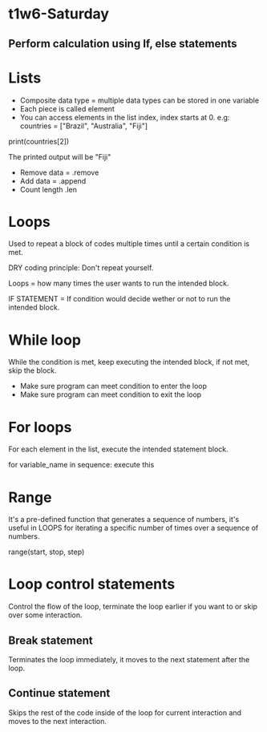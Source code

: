 # t1w6-Saturday

## Perform calculation using If, else statements

# Lists
* Composite data type = multiple data types can be stored in one variable
* Each piece is called element
* You can access elements in the list index, index starts at 0.
e.g:
countries = ["Brazil", "Australia", "Fiji"]

print(countries[2])

The printed output will be "Fiji"

* Remove data = .remove
* Add data = .append
* Count length .len

# Loops
Used to repeat a block of codes multiple times until a certain condition is met.

DRY coding principle: Don't repeat yourself.

Loops = how many times the user wants to run the intended block.

IF STATEMENT = If condition would decide wether or not to run the intended block.

# While loop
While the condition is met, keep executing the intended block, if not met, skip the block.
* Make sure program can meet condition to enter the loop
* Make sure program can meet condition to exit the loop


# For loops
For each element in the list, execute the intended statement block.

for variable_name in sequence:
    execute this

# Range
It's a pre-defined function that generates a sequence of numbers, it's useful in LOOPS for
iterating a specific number of times over a sequence of numbers.

range(start, stop, step)

# Loop control statements
Control the flow of the loop, terminate the loop earlier if you want to or skip over some interaction.

## Break statement
Terminates the loop immediately, it moves to the next statement after the loop.

## Continue statement
Skips the rest of the code inside of the loop for current interaction and moves to the next interaction.